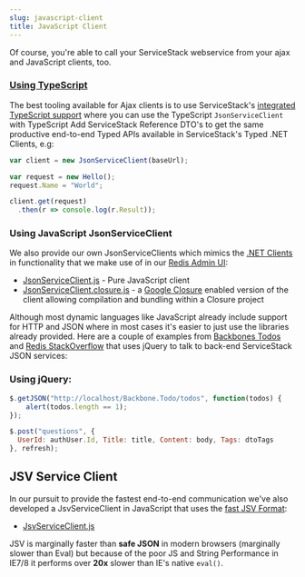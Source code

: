 ```yaml
---
slug: javascript-client
title: JavaScript Client
---
```


Of course, you're able to call your ServiceStack webservice from your 
ajax and JavaScript clients, too. 

### [Using TypeScript](/typescript-add-servicestack-reference)

The best tooling available for Ajax clients is to use ServiceStack's 
[integrated TypeScript support](/typescript-add-servicestack-reference) where
you can use the TypeScript `JsonServiceClient` with 
TypeScript Add ServiceStack Reference DTO's to get the same productive end-to-end
Typed APIs available in ServiceStack's Typed .NET Clients, e.g:

```ts
var client = new JsonServiceClient(baseUrl);

var request = new Hello();
request.Name = "World";

client.get(request)
  .then(r => console.log(r.Result));
```

### Using JavaScript JsonServiceClient

We also provide our own JsonServiceClients which mimics the [.NET Clients](/clients-overview) in functionality that we make use of in our [Redis Admin UI](http://www.servicestack.net/RedisAdminUI/AjaxClient/):

  - [JsonServiceClient.js](https://github.com/ServiceStack/ServiceStack/tree/master/lib/js/JsonServiceClient.js) - Pure JavaScript client
  - [JsonServiceClient.closure.js](https://github.com/ServiceStack/ServiceStack/tree/master/lib/js/JsonServiceClient.closure.js) - a [Google Closure](https://developers.google.com/closure/) enabled version of the client allowing compilation and bundling within a Closure project

Although most dynamic languages like JavaScript already include support for HTTP and JSON where in most cases it's easier to just use the libraries already provided. Here are a couple of examples from [Backbones Todos](http://todos.servicestack.net) and [Redis StackOverflow](http://redisstackoverflow.servicestack.net) that uses jQuery to talk to back-end ServiceStack JSON services:

### Using jQuery:

```javascript
$.getJSON("http://localhost/Backbone.Todo/todos", function(todos) {
    alert(todos.length == 1);
});

$.post("questions", { 
  UserId: authUser.Id, Title: title, Content: body, Tags: dtoTags 
}, refresh);
```

## JSV Service Client

In our pursuit to provide the fastest end-to-end communication we've also developed a JsvServiceClient in JavaScript that uses the [fast JSV Format](https://github.com/ServiceStackV3/mythz_blog/blob/master/pages/176.md):  

  - [JsvServiceClient.js](https://github.com/ServiceStack/ServiceStack/tree/master/lib/js/JSV.js)

JSV is marginally faster than **safe JSON** in modern browsers (marginally slower than Eval) but because of the poor JS and String Performance in IE7/8 it performs over **20x** slower than IE's native `eval()`.